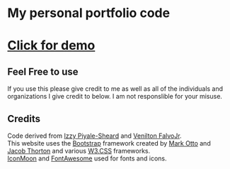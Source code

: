 # My personal portfolio code
# [Click for demo](https://colbyeagan.github.io/personalPortfolio/)

## Feel Free to use

If you use this please give credit to me as well as all of the individuals and organizations I give credit to below. I am not responslible for your misuse. 

## Credits

Code derived from [Izzy Piyale-Sheard](https://github.com/izzydoesizzy) and [Venilton FalvoJr](https://github.com/falvojr).      
This website uses the [Bootstrap](http://getbootstrap.com/) framework created by [Mark Otto](https://twitter.com/mdo) and [Jacob Thorton](https://twitter.com/fat) and various [W3.CSS](https://www.w3schools.com/w3css/defaulT.asp) frameworks.       
[IconMoon](https://icomoon.io/) and [FontAwesome](http://fontawesome.io/) used for fonts and icons.